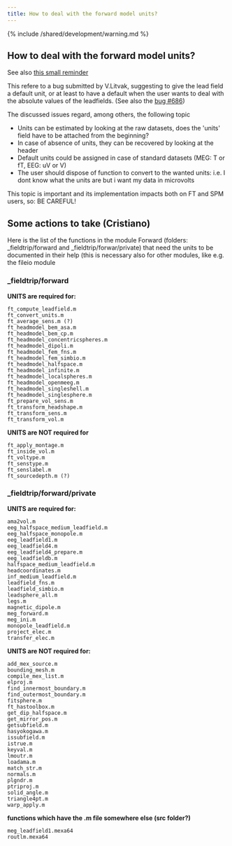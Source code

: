 ```yaml
---
title: How to deal with the forward model units?
---
```


{% include /shared/development/warning.md %}

## How to deal with the forward model units?

See also [this small reminder](/development/project/units)

This refere to a bug submitted by V.Litvak, suggesting to give the lead field a default unit, or at least to have a default when the user wants to deal with the absolute values of the leadfields. (See also the [bug #686](http://bugzilla.fieldtriptoolbox.org/show_bug.cgi?id=686))

The discussed issues regard, among others, the following topic

- Units can be estimated by looking at the raw datasets, does the 'units' field have to be attached from the beginning?
- In case of absence of units, they can be recovered by looking at the header
- Default units could be assigned in case of standard datasets (MEG: T or fT, EEG: uV or V)
- The user should dispose of function to convert to the wanted units: i.e. I dont know what the units are but i want my data in microvolts

This topic is important and its implementation impacts both on FT and SPM users, so: BE CAREFUL!

## Some actions to take (Cristiano)

Here is the list of the functions in the module Forward (folders: \_fieldtrip/forward and \_fieldtrip/forwar/private) that need the units to be documented in their help (this is necessary also for other modules, like e.g. the fileio module

### \_fieldtrip/forward

**UNITS are required for:**

    ft_compute_leadfield.m
    ft_convert_units.m
    ft_average_sens.m (?)
    ft_headmodel_bem_asa.m
    ft_headmodel_bem_cp.m
    ft_headmodel_concentricspheres.m
    ft_headmodel_dipoli.m
    ft_headmodel_fem_fns.m
    ft_headmodel_fem_simbio.m
    ft_headmodel_halfspace.m
    ft_headmodel_infinite.m
    ft_headmodel_localspheres.m
    ft_headmodel_openmeeg.m
    ft_headmodel_singleshell.m
    ft_headmodel_singlesphere.m
    ft_prepare_vol_sens.m
    ft_transform_headshape.m
    ft_transform_sens.m
    ft_transform_vol.m

**UNITS are NOT required for**

    ft_apply_montage.m
    ft_inside_vol.m
    ft_voltype.m
    ft_senstype.m
    ft_senslabel.m
    ft_sourcedepth.m (?)

### \_fieldtrip/forward/private

**UNITS are required for:**

    ama2vol.m
    eeg_halfspace_medium_leadfield.m
    eeg_halfspace_monopole.m
    eeg_leadfield1.m
    eeg_leadfield4.m
    eeg_leadfield4_prepare.m
    eeg_leadfieldb.m
    halfspace_medium_leadfield.m
    headcoordinates.m
    inf_medium_leadfield.m
    leadfield_fns.m
    leadfield_simbio.m
    leadsphere_all.m
    legs.m
    magnetic_dipole.m
    meg_forward.m
    meg_ini.m
    monopole_leadfield.m
    project_elec.m
    transfer_elec.m

**UNITS are NOT required for:**

    add_mex_source.m
    bounding_mesh.m
    compile_mex_list.m
    elproj.m
    find_innermost_boundary.m
    find_outermost_boundary.m
    fitsphere.m
    ft_hastoolbox.m
    get_dip_halfspace.m
    get_mirror_pos.m
    getsubfield.m
    hasyokogawa.m
    issubfield.m
    istrue.m
    keyval.m
    lmoutr.m
    loadama.m
    match_str.m
    normals.m
    plgndr.m
    ptriproj.m
    solid_angle.m
    triangle4pt.m
    warp_apply.m

**functions which have the .m file somewhere else (src folder?)**

    meg_leadfield1.mexa64
    routlm.mexa64
